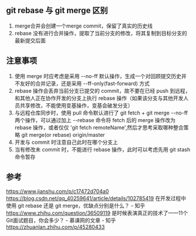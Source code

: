 ## git rebase 与 git merge 区别
1. merge合并会创建一个merge commit，保留了真实的历史线
2. rebase 没有进行合并操作，提取了当前分支的修改，将其复制到目标分支的最新提交后面

## 注意事项
1. 使用 merge 时应考虑是采用 --no-ff 默认操作，生成一个对回顾提交历史并不友好的合并记录，还是采用 --ff-only(fast-forward) 方式
2. rebase 操作会丢弃当前分支已提交的 commit，故不要在已经 push 到远程，和其他人正在协作开发的分支上执行 rebase 操作（如果该分支与其他开发人员共享修改，不能使用变基操作，变基会破发分支）
3. 与远程仓库同步时，使用 pull 命令默认进行了 git fetch + git merge --no-ff 两个操作，可以通过加上 --rebase 命令将 fetch 后的 merge 操作改为 rebase 操作，或者仅仅 'git fetch remoteName',然后才思考采取哪种整合策略 git merge(or rebase) origin/master
4. 开发与 commit 时注意自己此时在哪个分支上
5. 当有修改未 commit 时，不能进行 rebase 操作，此时可以考虑先用 git stash 命令暂存

## 参考
https://www.jianshu.com/p/c17472d704a0
https://blog.csdn.net/qq_40259641/article/details/102785419
在开发过程中使用 git rebase 还是 git merge，优缺点分别是什么？ - 知乎
https://www.zhihu.com/question/36509119
是时候表演真正的技术了——11个Git面试题目，你会多少？ - 慕课网的文章 - 知乎
https://zhuanlan.zhihu.com/p/45280433